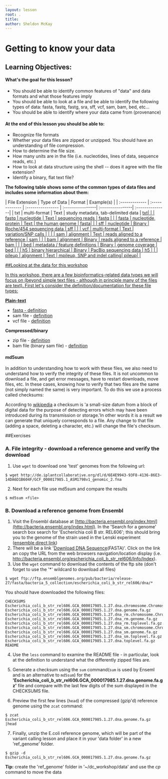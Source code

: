 ```yaml
---
layout: lesson
root: .
title: 
author: Sheldon McKay 
---
```



Getting to know your data
===================

Learning Objectives:
-------------------

#### What's the goal for this lesson?    
* You should be able to identify common features of "data" and data formats and what those features imply         
* You should be able to look at a file and be able to identify the following types of data: fasta, fastq, fastg, sra, sff, vcf, sam, bam, bed, etc...        
* You should be able to identify where your data came from (provenance)       

#### At the end of this lesson you should be able to:    
* Recognize file formats     
* Whether your data files are zipped or unzipped. You should have an understanding of file compression.       
* How to determine the file size.         
* How many units are in the file (i.e. nucleotides, lines of data, sequence reads, etc.)      
* How to look at data structure using the shell -- does it agree with the file extension?      
* Identify a binary, flat text file?          
 


**The following table shows some of the common types of data files and includes some information about them:**

| File Extension |	Type of Data |	Format |	Example(s) | 
| :------------- | :------------- | :---------------- | :----------------| :----------------| :---------------|
| txt | multi-format | Text | study metadata, tab-delimited data | <a href="https://en.wikipedia.org/wiki/Text_file">txt| |
| fastq	| nucleotide  | Text |	sequencing reads |<a href="https://en.wikipedia.org/wiki/FASTQ_format"> fastq |  |
| fasta	| nucleotide, protein | Text | the human genome | <a href="https://en.wikipedia.org/wiki/FASTA"> fasta| |
| sff	| nucleotide	| Binary |	Roche/454 sequencing data |	<a href="http://www.ncbi.nlm.nih.gov/Traces/trace.cgi?cmd=show&f=formats&m=doc&s=format#sff"> sff |	|
| vcf | multi-format | Text	 |	variation/SNP calls |	|  |
| sam | alignment | Text  |	reads aligned to a reference  | <a href="https://samtools.github.io/hts-specs/SAMv1.pdf"> sam |	 |
| bam | alignment	| Binary  |	reads aligned to a reference | <a href="https://samtools.github.io/hts-specs/SAMv1.pdf"> bam |	 |
| bed | metadata / feature definitions  | Binary  | genome coverage | <a href="http://www.ensembl.org/info/website/upload/bed.html"> bed |  |
| h5 | binary hierarchical | Binary | PacBio sequencing data | <a href="https://en.wikipedia.org/wiki/Hierarchical_Data_Format"> h5 | |
| pileup | alignment | Text | mpileup, SNP and indel calling| <a href="https://en.wikipedia.org/wiki/Pileup_format"> pileup| |

##Looking at the data for this workshop

In this workshop, there are a few bioinformatics-related data types we will focus on (beyond simple text files - although in principle many of the files are text). First let's consider the definition/documentation for these file types:

**Plain-text**

* fastq   - [definition](https://en.wikipedia.org/wiki/FASTQ_format)
* sam file - [definition](https://samtools.github.io/hts-specs/SAMv1.pdf)
* vcf file - [definition](https://samtools.github.io/hts-specs/VCFv4.1.pdf)


**Compressed/binary**

* zip file - [definition](https://en.wikipedia.org/wiki/Zip_%28file_format%29)
* bam file (binary sam file) - [definition](https://www.broadinstitute.org/igv/BAM)

#### md5sum
In addition to understanding how to work with these files, we also need to understand how to verify the integrity of these files. It is not uncommon to download a file, and get error messages, have to restart downloads, move files, etc. In these cases, knowing how to verify that two files are the same (not simply named the same) is very important. To do this we use a process called checksums:

According to [wikipedia](https://en.wikipedia.org/wiki/Checksum) a checksum is 'a small-size datum from a block of digital data for the purpose of detecting errors which may have been introduced during its transmission or storage.'In other words it is a result we can generate that uniquely corresponds to a file. Any change to that file (adding a space, deleting a character, etc.) will change the file's checksum. 

##Exercises 

### A. File integrity - download a reference genome and verify the download 

1. Use ``wget`` to download one 'test' genomes from the following url:
```
$ wget http://de.iplantcollaborative.org/dl/d/6E4E9943-93F8-4136-86E3-14DA6D1B604F/GCF_000017985.1_ASM1798v1_genomic_2.fna
```

2. Next for each file use md5sum and compare the results     
``` 
$ md5sum <file>
```

### B. Download a reference genome from Ensembl

1. Visit the Ensembl database at [http://bacteria.ensembl.org/index.html](http://bacteria.ensembl.org/index.html). In the 'Search for a genome' search box search for 'Escherichia coli B str. REL606'; this should bring you to the genome of the strain used in the Lenski experiment ([ensemble direct link](http://bacteria.ensembl.org/escherichia_coli_b_str_rel606/Info/Index))
2. There will be a link '[Download DNA Sequence](ftp://ftp.ensemblgenomes.org/pub/bacteria/release-27/fasta/bacteria_5_collection/escherichia_coli_b_str_rel606/dna/)(FASTA)'. Click on the link an copy the URL from the web browsers navigation/location display (i.e. http://bacteria.ensembl.org/escherichia_coli_b_str_rel606/Info/Index). 
3. Use the ``wget`` command to download the contents of the ftp site (don't forget to use the '*' wildcard to download all files)
```
$ wget ftp://ftp.ensemblgenomes.org/pub/bacteria/release-27/fasta/bacteria_5_collection/escherichia_coli_b_str_rel606/dna/*
```

You should have downloaded the following files:

    CHECKSUMS    
    Escherichia_coli_b_str_rel606.GCA_000017985.1.27.dna.chromosome.Chromosome.fa.gz   
    Escherichia_coli_b_str_rel606.GCA_000017985.1.27.dna.genome.fa.gz    
    Escherichia_coli_b_str_rel606.GCA_000017985.1.27.dna_rm.chromosome.Chromosome.fa.gz   
    Escherichia_coli_b_str_rel606.GCA_000017985.1.27.dna_rm.genome.fa.gz   
    Escherichia_coli_b_str_rel606.GCA_000017985.1.27.dna_rm.toplevel.fa.gz   
    Escherichia_coli_b_str_rel606.GCA_000017985.1.27.dna_sm.chromosome.Chromosome.fa.gz   
    Escherichia_coli_b_str_rel606.GCA_000017985.1.27.dna_sm.genome.fa.gz   
    Escherichia_coli_b_str_rel606.GCA_000017985.1.27.dna_sm.toplevel.fa.gz   
    Escherichia_coli_b_str_rel606.GCA_000017985.1.27.dna.toplevel.fa.gz   
    README   

4. Use the ``less`` command to examine the README file - in particular, look at the <sequence type> definition to understand what the differently zipped files are. 

5. Generate a checksum using the ``sum`` command(``sum`` is used by Enseml and is  an alternative to ``md5sum``) for the **'Escherichia_coli_b_str_rel606.GCA_000017985.1.27.dna.genome.fa.gz'** file and compare with the last few digits of the sum displayed in the CHECKSUMS file. 

6. Preview the first few lines (``head``) of the compressed (gzip'd) reference genome using the ``zcat`` command:
```
$ zcat Escherichia_coli_b_str_rel606.GCA_000017985.1.27.dna.genome.fa.gz |head
```

7. Finally, unzip the E.coli reference genome, which will be part of the variant calling lesson and place it in your 'data folder' in a new 'ref_genome' folder. 
```
$ gzip -d Escherichia_coli_b_str_rel606.GCA_000017985.1.27.dna.genome.fa.gz
```

**Tip:** create the 'ref_genome' folder in '~/dc_workshop/data' and use the *cp* command to move the data




